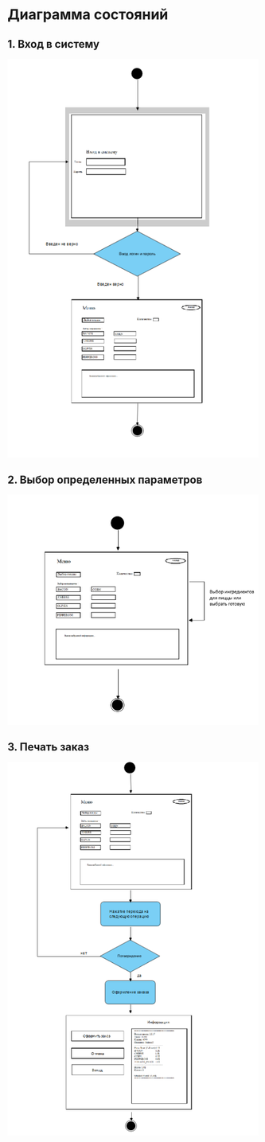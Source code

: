 # Диаграмма состояний


## 1. Вход в систему

![State](https://github.com/Evgeniy999/Restaurant_terminal/blob/master/Documentation/Diagrams/State/Access.PNG)

## 2. Выбор определенных параметров

![State](https://github.com/Evgeniy999/Restaurant_terminal/blob/master/Documentation/Diagrams/State/Choice_.PNG)

## 3. Печать заказ
![State](https://github.com/Evgeniy999/Restaurant_terminal/blob/master/Documentation/Diagrams/State/Print1.PNG)
